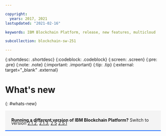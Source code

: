 ```yaml
---

copyright:
  years: 2017, 2021
lastupdated: "2021-02-16"

keywords: IBM Blockchain Platform, release, new features, multicloud

subcollection: blockchain-sw-251

---
```


{:shortdesc: .shortdesc}
{:codeblock: .codeblock}
{:screen: .screen}
{:pre: .pre}
{:note: .note}
{:important: .important}
{:tip: .tip}
{:external: target="_blank" .external}


# What's new
{: #whats-new}

<div style="background-color: #f4f4f4; padding-left: 20px; border-bottom: 2px solid #0f62fe; padding-top: 12px; padding-bottom: 4px; margin-bottom: 16px;">
  <p style="line-height: 10px;">
    <strong>Running a different version of IBM Blockchain Platform?</strong> Switch to version
    <a href="/docs/blockchain-sw?topic=blockchain-sw-whats-new">2.1.2</a>,
    <a href="/docs/blockchain-sw-213?topic=blockchain-sw-213-whats-new">2.1.3</a>,
    <a href="/docs/blockchain-sw-25?topic=blockchain-sw-25-whats-new">2.5</a>
    <a href="/docs/blockchain-sw-251?topic=blockchain-sw-251-whats-new">2.5.1</a>
    </p>
</div>



